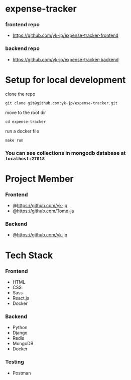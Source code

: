 # expense-tracker

### frontend repo

- https://github.com/yk-jp/expense-tracker-frontend

### backend repo

- https://github.com/yk-jp/expense-tracker-backend

# Setup for local development

clone the repo
```
git clone git@github.com:yk-jp/expense-tracker.git
```

move to the root dir
```
cd expense-tracker
```

run a docker file

```
make run
```

### You can see collections in mongodb database at ```localhost:27018```

# Project Member

### Frontend

- @https://github.com/yk-jp
- @https://github.com/Tomo-ja

### Backend

- @https://github.com/yk-jp

# Tech Stack

### Frontend

- HTML
- CSS
- Sass
- React.js
- Docker

### Backend

- Python
- Django
- Redis
- MongoDB
- Docker

### Testing

- Postman
